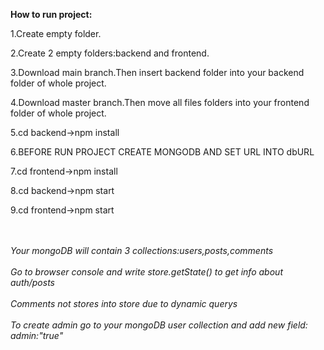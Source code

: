 <b>How to run project:</b>
<p>1.Create empty folder.</p>
<p>2.Create 2 empty folders:backend and frontend.</p>
<p>3.Download main branch.Then insert backend folder into your backend folder of whole project.</p>
<p>4.Download master branch.Then move all files folders into your frontend folder of whole project.</p>
<p>5.cd backend->npm install</p>
<p>6.BEFORE RUN PROJECT CREATE MONGODB AND SET URL INTO dbURL</p>
<p>7.cd frontend->npm install</p>
<p>8.cd backend->npm start</p>
<p>9.cd frontend->npm start</p>
<br><br>
<i>Your mongoDB will contain 3 collections:users,posts,comments</i><br><br>
<i>Go to browser console and write store.getState() to get info about auth/posts</i><br><br>
<i>Comments not stores into store due to dynamic querys</i><br><br>
<i>To create admin go to your mongoDB user collection and add new field: admin:"true"</i><br><br>
